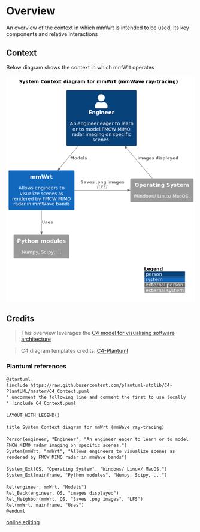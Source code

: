 # Overview

An overview of the context in which mmWrt is intended to be used, its key components and relative interactions

## Context

Below diagram shows the context in which mmWrt operates

![](C4_Context.png)

## Credits

> This overview leverages the [C4 model for visualising software architecture](https://c4model.com/)

> C4 diagram templates credits: [C4-Plantuml](https://github.com/plantuml-stdlib/C4-PlantUML/blob/master/samples/C4CoreDiagrams.md)

### Plantuml references

```plantuml
@startuml
!include https://raw.githubusercontent.com/plantuml-stdlib/C4-PlantUML/master/C4_Context.puml
' uncomment the following line and comment the first to use locally
' !include C4_Context.puml

LAYOUT_WITH_LEGEND()

title System Context diagram for mmWrt (mmWave ray-tracing)

Person(engineer, "Engineer", "An engineer eager to learn or to model FMCW MIMO radar imaging on specific scenes.")
System(mmWrt, "mmWrt", "Allows engineers to visualize scenes as rendered by FMCW MIMO radar in mmWave bands")

System_Ext(OS, "Operating System", "Windows/ Linux/ MacOS.")
System_Ext(mainframe, "Python modules", "Numpy, Scipy, ...")

Rel(engineer, mmWrt, "Models")
Rel_Back(engineer, OS, "images displayed")
Rel_Neighbor(mmWrt, OS, "Saves .png images", "LFS")
Rel(mmWrt, mainframe, "Uses")
@enduml
```

[online editing](https://www.plantuml.com/plantuml/png/PP11Rzim38Nl_XLSBqk1rhxij5ExBDqAn4amDmXs2XY9SOH9b279RRnVFofnYcmxYH3vtll8XvWmfDxPueDXPNjDS4YfYv-hAk1RsPfqw7TzfA0y9-9KAk-gpY9dpNrCsffTDVrqlyfVwtfUEOo9WdnjfrbnJ6MNtJz2po9rOW7fGB3trletmorOmmJ86lvgcn2byY3HOBr2QmVnU6VyrxwOF_vShb-sc-UNxzlvxDjiyNLoMnJ994lG38BaO1I0DjW6T88GmBbDI32H1ry90WxtAQ0IB16lA4JF4-9M22dSmSriB6-aVcIuT82mfP1fBM5WyAVQUKqMdkhf1khdUYdc6WCOXstUsZF4ZfJP6mLH4LCiRswBC-daH2KPf_SKbeyLtmDZzdyriKThVjEe1umGY3K5qh0R_azc6DVS8UieQMFSTdPCasKZCSkE0gQCT-xaw8rXBTaLp0ttnmfgLCj6MA_53Wtl0pgI-TMG3fxpzhsbc1qMlUk6EsYKoKzPPd7nW-pLPIyBr_bc6KtQso-eVbtDd0Zp-IY2Dh6pE90UHnTasiFEX_Fbnjb6TerGThBEMPPXva_DMNCPlMPVHyhX3yIwT_OF)

